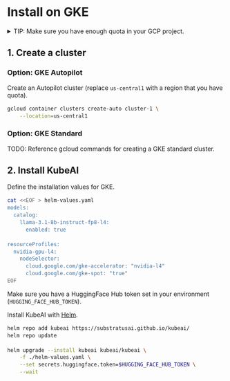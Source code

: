 # Install on GKE

<details markdown="1">
<summary>TIP: Make sure you have enough quota in your GCP project.</summary>
Open the cloud console quotas page: https://console.cloud.google.com/iam-admin/quotas. Make sure your project is selected in the top left.

There are 3 critical quotas you will need to verify for this guide. The minimum value here is assuming that you have nothing else running in your project.

| Quota                      | Location      | Min Value |
|----------------------------|---------------|-----------|
| Preemptible NVIDIA L4 GPUs | `<your-region>` | 2       |
| GPUs (all regions)         | -             | 2         |
| CPUs (all regions)         | -             | 24        |

See the following screenshot examples of how these quotas appear in the console:

![Regional Preemptible L4 Quota Screenshot](../screenshots/gcp-quota-preemptible-nvidia-l4-gpus-regional.png)

![Global GPUs Quota Screenshot](../screenshots/gcp-gpus-all-regions.png)

![Global CPUs Quota Screenshot](../screenshots/gcp-cpus-all-regions.png)

</details>

## 1. Create a cluster

### Option: GKE Autopilot

Create an Autopilot cluster (replace `us-central1` with a region that you have quota).

```bash
gcloud container clusters create-auto cluster-1 \
    --location=us-central1
```

### Option: GKE Standard

TODO: Reference gcloud commands for creating a GKE standard cluster.

## 2. Install KubeAI

Define the installation values for GKE.

```bash
cat <<EOF > helm-values.yaml
models:
  catalog:
    llama-3.1-8b-instruct-fp8-l4:
      enabled: true

resourceProfiles:
  nvidia-gpu-l4:
    nodeSelector:
      cloud.google.com/gke-accelerator: "nvidia-l4"
      cloud.google.com/gke-spot: "true"
EOF
```

Make sure you have a HuggingFace Hub token set in your environment (`HUGGING_FACE_HUB_TOKEN`).

Install KubeAI with [Helm](https://helm.sh/docs/intro/install/).

```bash
helm repo add kubeai https://substratusai.github.io/kubeai/
helm repo update

helm upgrade --install kubeai kubeai/kubeai \
    -f ./helm-values.yaml \
    --set secrets.huggingface.token=$HUGGING_FACE_HUB_TOKEN \
    --wait
```
